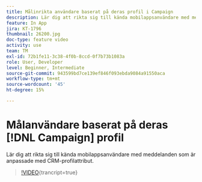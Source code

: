 ```yaml
---
title: Målinrikta användare baserat på deras profil i Campaign
description: Lär dig att rikta sig till kända mobilappsanvändare med meddelanden som är anpassade med CRM-profilattribut.
feature: In App
jira: KT-1796
thumbnail: 26200.jpg
doc-type: feature video
activity: use
team: TM
exl-id: 72b1fe11-3c38-4f0b-8ccd-0f7b73b1083a
role: User, Developer
level: Beginner, Intermediate
source-git-commit: 943599bd7ce139ef846f093ebda9084a91550aca
workflow-type: tm+mt
source-wordcount: '45'
ht-degree: 15%

---
```


# Målanvändare baserat på deras [!DNL Campaign] profil

Lär dig att rikta sig till kända mobilappsanvändare med meddelanden som är anpassade med CRM-profilattribut.

>[!VIDEO](https://video.tv.adobe.com/v/26200?learn=on){trancript=true}
